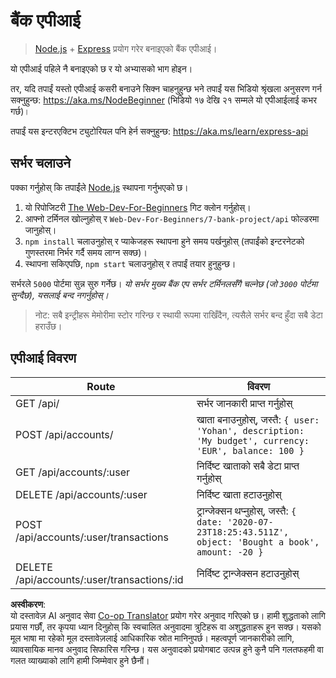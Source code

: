 <!--
CO_OP_TRANSLATOR_METADATA:
{
  "original_hash": "9884f8c8a61cf56214450f8b16a094ce",
  "translation_date": "2025-08-26T00:04:53+00:00",
  "source_file": "7-bank-project/api/README.md",
  "language_code": "ne"
}
-->
# बैंक एपीआई

> [Node.js](https://nodejs.org) + [Express](https://expressjs.com/) प्रयोग गरेर बनाइएको बैंक एपीआई।

यो एपीआई पहिले नै बनाइएको छ र यो अभ्यासको भाग होइन।

तर, यदि तपाईं यस्तो एपीआई कसरी बनाउने सिक्न चाहनुहुन्छ भने तपाईं यस भिडियो श्रृंखला अनुसरण गर्न सक्नुहुन्छ: https://aka.ms/NodeBeginner (भिडियो १७ देखि २१ सम्मले यो एपीआईलाई कभर गर्छ)।

तपाईं यस इन्टरएक्टिभ ट्युटोरियल पनि हेर्न सक्नुहुन्छ: https://aka.ms/learn/express-api

## सर्भर चलाउने

पक्का गर्नुहोस् कि तपाईंले [Node.js](https://nodejs.org) स्थापना गर्नुभएको छ।

1. यो रिपोजिटरी [The Web-Dev-For-Beginners](https://github.com/microsoft/Web-Dev-For-Beginners) गिट क्लोन गर्नुहोस्।
2. आफ्नो टर्मिनल खोल्नुहोस् र `Web-Dev-For-Beginners/7-bank-project/api` फोल्डरमा जानुहोस्।
3. `npm install` चलाउनुहोस् र प्याकेजहरू स्थापना हुने समय पर्खनुहोस् (तपाईंको इन्टरनेटको गुणस्तरमा निर्भर गर्दै समय लाग्न सक्छ)।
4. स्थापना सकिएपछि, `npm start` चलाउनुहोस् र तपाईं तयार हुनुहुन्छ।

सर्भरले `5000` पोर्टमा सुन्न सुरु गर्नेछ।
*यो सर्भर मुख्य बैंक एप सर्भर टर्मिनलसँगै चल्नेछ (जो `3000` पोर्टमा सुन्दैछ), यसलाई बन्द नगर्नुहोस्।*

> नोट: सबै इन्ट्रीहरू मेमोरीमा स्टोर गरिन्छ र स्थायी रूपमा राखिँदैन, त्यसैले सर्भर बन्द हुँदा सबै डेटा हराउँछ।

## एपीआई विवरण

Route                                        | विवरण
---------------------------------------------|------------------------------------
GET    /api/                                 | सर्भर जानकारी प्राप्त गर्नुहोस्
POST   /api/accounts/                        | खाता बनाउनुहोस्, जस्तै: `{ user: 'Yohan', description: 'My budget', currency: 'EUR', balance: 100 }`
GET    /api/accounts/:user                   | निर्दिष्ट खाताको सबै डेटा प्राप्त गर्नुहोस्
DELETE /api/accounts/:user                   | निर्दिष्ट खाता हटाउनुहोस्
POST   /api/accounts/:user/transactions      | ट्रान्जेक्सन थप्नुहोस्, जस्तै: `{ date: '2020-07-23T18:25:43.511Z', object: 'Bought a book', amount: -20 }`
DELETE  /api/accounts/:user/transactions/:id | निर्दिष्ट ट्रान्जेक्सन हटाउनुहोस्

**अस्वीकरण**:  
यो दस्तावेज़ AI अनुवाद सेवा [Co-op Translator](https://github.com/Azure/co-op-translator) प्रयोग गरेर अनुवाद गरिएको छ। हामी शुद्धताको लागि प्रयास गर्छौं, तर कृपया ध्यान दिनुहोस् कि स्वचालित अनुवादमा त्रुटिहरू वा अशुद्धताहरू हुन सक्छ। यसको मूल भाषा मा रहेको मूल दस्तावेज़लाई आधिकारिक स्रोत मानिनुपर्छ। महत्वपूर्ण जानकारीको लागि, व्यावसायिक मानव अनुवाद सिफारिस गरिन्छ। यस अनुवादको प्रयोगबाट उत्पन्न हुने कुनै पनि गलतफहमी वा गलत व्याख्याको लागि हामी जिम्मेवार हुने छैनौं।